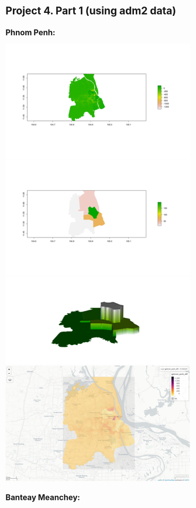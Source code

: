 # Project 4. Part 1 (using adm2 data)

## Phnom Penh:
![](https://raw.githubusercontent.com/dloumeau/data100repository/main/Screen%20Shot%202021-04-16%20at%209.00.10%20PM.png)
![](https://raw.githubusercontent.com/dloumeau/data100repository/main/Screen%20Shot%202021-04-16%20at%209.00.52%20PM.png)
![](https://raw.githubusercontent.com/dloumeau/data100repository/main/Screen%20Shot%202021-04-16%20at%209.01.39%20PM.png)
![](https://raw.githubusercontent.com/dloumeau/data100repository/main/Screen%20Shot%202021-04-16%20at%209.02.27%20PM.png)
## Banteay Meanchey:

